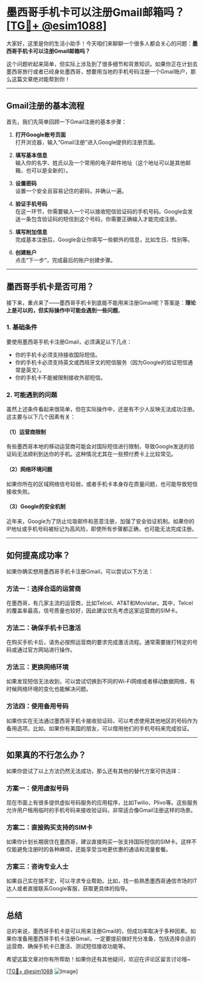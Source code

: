 # 墨西哥手机卡可以注册Gmail邮箱吗？[[TG💪+ @esim1088](https://t.me/s/esim1088)]

大家好，这里是你的生活小助手！今天咱们来聊聊一个很多人都会关心的问题：**墨西哥手机卡可以注册Gmail邮箱吗？**  

这个问题听起来简单，但实际上涉及到了很多细节和背景知识。如果你正在计划去墨西哥旅行或者已经身处墨西哥，想要用当地的手机号码注册一个Gmail账户，那么这篇文章绝对能帮到你！

---

## Gmail注册的基本流程

首先，我们先简单回顾一下Gmail注册的基本步骤：

1. **打开Google账号页面**  
   打开浏览器，输入“Gmail注册”进入Google提供的注册页面。

2. **填写基本信息**  
   输入你的名字、姓氏以及一个常用的电子邮件地址（这个地址可以是其他邮箱，也可以是全新的）。

3. **设置密码**  
   设置一个安全且容易记住的密码，并确认一遍。

4. **验证手机号码**  
   在这一环节，你需要输入一个可以接收短信验证码的手机号码。Google会发送一条包含验证码的短信到这个号码，你需要正确输入才能完成注册。

5. **填写附加信息**  
   完成基本注册后，Google会让你填写一些额外的信息，比如生日、性别等。

6. **创建账户**  
   点击“下一步”，完成最后的账户创建步骤。

---

## 墨西哥手机卡是否可用？

接下来，重点来了——墨西哥手机卡到底能不能用来注册Gmail呢？答案是：**理论上是可以的，但实际操作中可能会遇到一些问题**。

### 1. **基础条件**
要使用墨西哥手机卡注册Gmail，必须满足以下几点：
- 你的手机卡必须支持接收国际短信。
- 你的手机卡必须支持英文或西班牙文的短信服务（因为Google的验证短信通常是英文）。
- 你的手机卡不能被限制接收外部短信。

### 2. **可能遇到的问题**
虽然上述条件看起来很简单，但在实际操作中，还是有不少人反映无法成功注册。这主要与以下几个因素有关：

#### （1）运营商限制
有些墨西哥本地的移动运营商可能会对国际短信进行限制，导致Google发送的验证码无法顺利到达你的手机。这种情况尤其在一些预付费卡上比较常见。

#### （2）网络环境问题
如果你所在的区域网络信号较弱，或者手机卡本身存在质量问题，也可能导致短信接收失败。

#### （3）Google的安全机制
近年来，Google为了防止垃圾邮件和恶意注册，加强了安全验证机制。如果你的IP地址或手机号码被标记为高风险，即使所有步骤都正确，也可能无法完成注册。

---

## 如何提高成功率？

如果你确实想用墨西哥手机卡注册Gmail，可以尝试以下方法：

### 方法一：选择合适的运营商
在墨西哥，有几家主流的运营商，比如Telcel、AT&T和Movistar。其中，Telcel的覆盖率最高，信号质量也较好，因此建议优先考虑这家运营商的SIM卡。

### 方法二：确保手机卡已激活
在购买手机卡后，请务必按照运营商的要求完成激活流程。通常需要拨打特定的号码或通过官方网站进行操作。

### 方法三：更换网络环境
如果发现短信无法收到，可以尝试切换到不同的Wi-Fi网络或者移动数据网络，有时候网络环境的变化也能解决问题。

### 方法四：使用备用号码
如果你实在无法通过墨西哥手机卡接收验证码，可以考虑使用其他地区的号码作为备用选项。比如，如果你有美国的朋友，可以借用他们的手机号码来完成验证。

---

## 如果真的不行怎么办？

如果你尝试了以上方法仍然无法成功，那么还有其他的替代方案可供选择：

### 方案一：使用虚拟号码
现在市面上有很多提供虚拟号码服务的应用程序，比如Twilio、Plivo等。这些服务允许用户租用临时的手机号码来接收验证码，非常适合像Gmail注册这样的场景。

### 方案二：直接购买支持的SIM卡
如果你计划长期居住在墨西哥，建议直接购买一张支持国际短信的SIM卡。这样不仅能避免注册时的各种麻烦，还能享受当地更优惠的通话和流量套餐。

### 方案三：咨询专业人士
如果自己实在搞不定，可以寻求专业帮助。比如，找一些熟悉墨西哥通信市场的IT达人或者直接联系Google客服，获取更具体的指导。

---

## 总结

总的来说，墨西哥手机卡是可以用来注册Gmail的，但成功率取决于多种因素。如果你准备用墨西哥手机卡注册Gmail，一定要提前做好充分准备，包括选择合适的运营商、确保手机卡已激活、测试短信接收功能等。

希望这篇文章对你有所帮助！如果你还有其他疑问，欢迎在评论区留言讨论哦~

[[TG💪+ @esim1088](https://t.me/s/esim1088) ![Image](https://i.postimg.cc/4NQfJmqS/Snipaste-2025-05-13-00-14-12.png)]